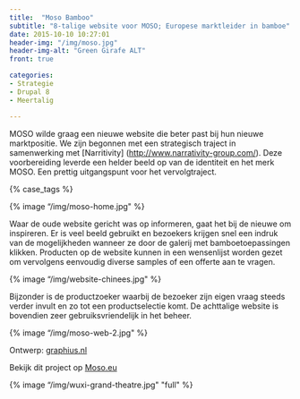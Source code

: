 ```yaml
---
title:  "Moso Bamboo"
subtitle: "8-talige website voor MOSO; Europese marktleider in bamboe"
date: 2015-10-10 10:27:01
header-img: "/img/moso.jpg"
header-img-alt: "Green Girafe ALT"
front: true

categories:
- Strategie
- Drupal 8
- Meertalig

---
```


MOSO wilde graag een nieuwe website die beter past bij hun nieuwe marktpositie. We zijn begonnen met een strategisch traject in samenwerking met [Narritivity] (http://www.narrativity-group.com/). Deze voorbereiding leverde een helder beeld op van de identiteit en het merk MOSO. Een prettig uitgangspunt voor het vervolgtraject. 

{% case_tags %}

{% image “/img/moso-home.jpg" %}

Waar de oude website gericht was op informeren, gaat het bij de nieuwe om inspireren. Er is veel beeld gebruikt en bezoekers krijgen snel een indruk van de mogelijkheden wanneer ze door de galerij met bamboetoepassingen klikken. Producten op de website kunnen in een wensenlijst worden gezet om vervolgens eenvoudig diverse samples of een offerte aan te vragen.

{% image “/img/website-chinees.jpg" %}

Bijzonder is de productzoeker waarbij de bezoeker zijn eigen vraag steeds verder invult en zo tot een productselectie komt. De achttalige website is bovendien zeer gebruiksvriendelijk in het beheer.

{% image “/img/moso-web-2.jpg" %}

Ontwerp: <a href="http://graphius.nl/" target="_blank">graphius.nl</a>

Bekijk dit project op <a href="http://moso.eu/" target="_blank">Moso.eu</a>

{% image “/img/wuxi-grand-theatre.jpg" "full" %}

